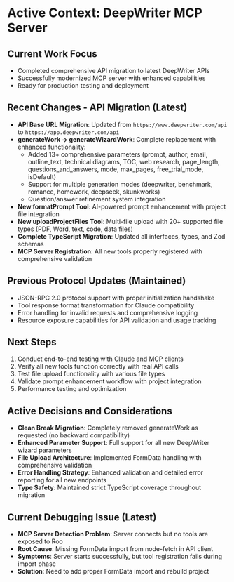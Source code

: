 # Active Context: DeepWriter MCP Server

## Current Work Focus
- Completed comprehensive API migration to latest DeepWriter APIs
- Successfully modernized MCP server with enhanced capabilities
- Ready for production testing and deployment

## Recent Changes - API Migration (Latest)
- **API Base URL Migration**: Updated from `https://www.deepwriter.com/api` to `https://app.deepwriter.com/api`
- **generateWork → generateWizardWork**: Complete replacement with enhanced functionality:
  - Added 13+ comprehensive parameters (prompt, author, email, outline_text, technical diagrams, TOC, web research, page_length, questions_and_answers, mode, max_pages, free_trial_mode, isDefault)
  - Support for multiple generation modes (deepwriter, benchmark, romance, homework, deepseek, skunkworks)
  - Question/answer refinement system integration
- **New formatPrompt Tool**: AI-powered prompt enhancement with project file integration
- **New uploadProjectFiles Tool**: Multi-file upload with 20+ supported file types (PDF, Word, text, code, data files)
- **Complete TypeScript Migration**: Updated all interfaces, types, and Zod schemas
- **MCP Server Registration**: All new tools properly registered with comprehensive validation

## Previous Protocol Updates (Maintained)
- JSON-RPC 2.0 protocol support with proper initialization handshake
- Tool response format transformation for Claude compatibility
- Error handling for invalid requests and comprehensive logging
- Resource exposure capabilities for API validation and usage tracking

## Next Steps
1. Conduct end-to-end testing with Claude and MCP clients
2. Verify all new tools function correctly with real API calls
3. Test file upload functionality with various file types
4. Validate prompt enhancement workflow with project integration
5. Performance testing and optimization

## Active Decisions and Considerations
- **Clean Break Migration**: Completely removed generateWork as requested (no backward compatibility)
- **Enhanced Parameter Support**: Full support for all new DeepWriter wizard parameters
- **File Upload Architecture**: Implemented FormData handling with comprehensive validation
- **Error Handling Strategy**: Enhanced validation and detailed error reporting for all new endpoints
- **Type Safety**: Maintained strict TypeScript coverage throughout migration

## Current Debugging Issue (Latest)
- **MCP Server Detection Problem**: Server connects but no tools are exposed to Roo
- **Root Cause**: Missing FormData import from node-fetch in API client
- **Symptoms**: Server starts successfully, but tool registration fails during import phase
- **Solution**: Need to add proper FormData import and rebuild project
